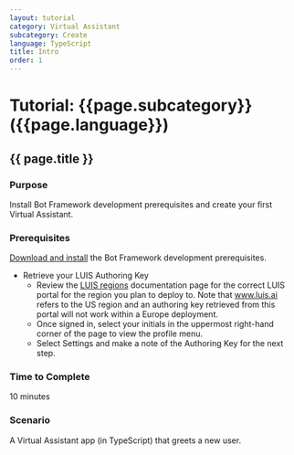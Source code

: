 ```yaml
---
layout: tutorial
category: Virtual Assistant
subcategory: Create
language: TypeScript
title: Intro
order: 1
---
```


# Tutorial: {{page.subcategory}} ({{page.language}})
## {{ page.title }}

### Purpose

Install Bot Framework development prerequisites and create your first Virtual Assistant.

### Prerequisites

[Download and install](#download-and-install) the Bot Framework development prerequisites.

* Retrieve your LUIS Authoring Key
  - Review the [LUIS regions](https://docs.microsoft.com/en-us/azure/cognitive-services/luis/luis-reference-regions) documentation page for the correct LUIS portal for the region you plan to deploy to. Note that www.luis.ai refers to the US region and an authoring key retrieved from this portal will not work within a Europe deployment. 
  - Once signed in, select your initials in the uppermost right-hand corner of the page to view the profile menu.
  - Select Settings and make a note of the Authoring Key for the next step.

### Time to Complete

10 minutes

### Scenario

A Virtual Assistant app (in TypeScript) that greets a new user.